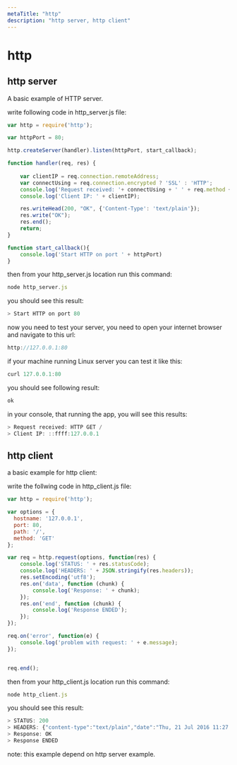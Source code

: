 ```yaml
---
metaTitle: "http"
description: "http server, http client"
---
```


# http



## http server


A basic example of HTTP server.

write following code in http_server.js file:

```js
var http = require('http');

var httpPort = 80;

http.createServer(handler).listen(httpPort, start_callback);

function handler(req, res) {
    
    var clientIP = req.connection.remoteAddress;
    var connectUsing = req.connection.encrypted ? 'SSL' : 'HTTP';
    console.log('Request received: '+ connectUsing + ' ' + req.method + ' ' + req.url);
    console.log('Client IP: ' + clientIP);

    res.writeHead(200, "OK", {'Content-Type': 'text/plain'});
    res.write("OK");
    res.end();        
    return;
}

function start_callback(){
    console.log('Start HTTP on port ' + httpPort)
}

```

then from your http_server.js location run this command:

```js
node http_server.js

```

you should see this result:

```js
> Start HTTP on port 80

```

now you need to test your server, you need to open your internet browser and navigate to this url:

```js
http://127.0.0.1:80

```

if your machine running Linux server you can test it like this:

```js
curl 127.0.0.1:80

```

you should see following result:

```js
ok

```

in your console, that running the app, you will see this results:

```js
> Request received: HTTP GET /
> Client IP: ::ffff:127.0.0.1

```



## http client


a basic example for http client:

write the follwing code in http_client.js file:

```js
var http = require('http');

var options = {
  hostname: '127.0.0.1',
  port: 80,
  path: '/',
  method: 'GET'
};

var req = http.request(options, function(res) {
    console.log('STATUS: ' + res.statusCode);
    console.log('HEADERS: ' + JSON.stringify(res.headers));
    res.setEncoding('utf8');
    res.on('data', function (chunk) {
        console.log('Response: ' + chunk);
    });
    res.on('end', function (chunk) {
        console.log('Response ENDED');
    });
});

req.on('error', function(e) {
    console.log('problem with request: ' + e.message);
});


req.end();

```

then from your http_client.js location run this command:

```js
node http_client.js

```

you should see this result:

```js
> STATUS: 200
> HEADERS: {"content-type":"text/plain","date":"Thu, 21 Jul 2016 11:27:17 GMT","connection":"close","transfer-encoding":"chunked"}
> Response: OK
> Response ENDED

```

note: this example depend on http server example.


